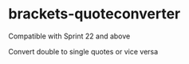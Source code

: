 brackets-quoteconverter
============================

Compatible with Sprint 22 and above

Convert double to single quotes or vice versa
